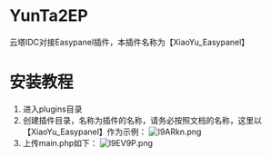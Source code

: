 # YunTa2EP
 云塔IDC对接Easypanel插件，本插件名称为【XiaoYu_Easypanel】
# 安装教程
 1. 进入plugins目录
 2. 创建插件目录，名称为插件的名称，请务必按照文档的名称，这里以【XiaoYu_Easypanel】作为示例：
 ![l9ARkn.png](https://s2.ax1x.com/2019/12/23/l9ARkn.png)
 3. 上传main.php如下：
 ![l9EV9P.png](https://s2.ax1x.com/2019/12/23/l9EV9P.png)